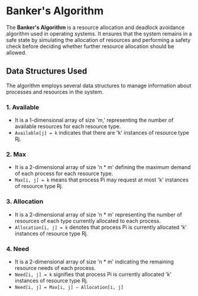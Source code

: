 # Banker's Algorithm

The **Banker's Algorithm** is a resource allocation and deadlock avoidance algorithm used in operating systems. It ensures that the system remains in a safe state by simulating the allocation of resources and performing a safety check before deciding whether further resource allocation should be allowed.

## Data Structures Used

The algorithm employs several data structures to manage information about processes and resources in the system.

### 1. Available

- It is a 1-dimensional array of size 'm,' representing the number of available resources for each resource type.
- `Available[j] = k` indicates that there are 'k' instances of resource type Rj.

### 2. Max

- It is a 2-dimensional array of size 'n * m' defining the maximum demand of each process for each resource type.
- `Max[i, j] = k` means that process Pi may request at most 'k' instances of resource type Rj.

### 3. Allocation

- It is a 2-dimensional array of size 'n * m' representing the number of resources of each type currently allocated to each process.
- `Allocation[i, j] = k` denotes that process Pi is currently allocated 'k' instances of resource type Rj.

### 4. Need

- It is a 2-dimensional array of size 'n * m' indicating the remaining resource needs of each process.
- `Need[i, j] = k` signifies that process Pi is currently allocated 'k' instances of resource type Rj.
- `Need[i, j] = Max[i, j] – Allocation[i, j]`

